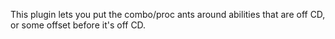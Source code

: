 This plugin lets you put the combo/proc ants around abilities that are off CD, or some offset before it's off CD.
